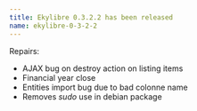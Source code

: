 ```yaml
---
title: Ekylibre 0.3.2.2 has been released
name: ekylibre-0-3-2-2
---
```

Repairs:

  - AJAX bug on destroy action on listing items
  - Financial year close
  - Entities import bug due to bad colonne name
  - Removes *sudo* use in debian package

